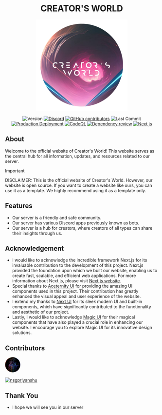 <div align="center">

# CREATOR'S WORLD

<img src="src/app/favicon.ico" alt="My Colors Icon" width="300" height="300" />

<br>

![Version](https://img.shields.io/github/package-json/v/nsgpriyanshu/creatorsworld?color=ff3b30)
[![Discord](https://img.shields.io/discord/855781247480496130.svg?color=5865F2&logo=discord&logoColor=white)](https://discord.gg/7SAcEv7MDd)
[![GitHub contributors](https://img.shields.io/github/contributors/nsgpriyanshu/creatorsworld.svg?color=crimson)](https://github.com/nsgpriyanshu/creatorsworld/graphs/contributors)
![Last Commit](https://img.shields.io/github/last-commit/nsgpriyanshu/creatorsworld.svg)
[![Production Deployment](https://github.com/nsgpriyanshu/creatorsworld/actions/workflows/nextjs.yml/badge.svg)](https://github.com/nsgpriyanshu/creatorsworld/actions/workflows/nextjs.yml)
[![CodeQL](https://github.com/nsgpriyanshu/creatorsworld/actions/workflows/codeql.yml/badge.svg)](https://github.com/nsgpriyanshu/creatorsworld/actions/workflows/codeql.yml)
[![Dependency review](https://github.com/nsgpriyanshu/creatorsworld/actions/workflows/dependency-review.yml/badge.svg)](https://github.com/nsgpriyanshu/creatorsworld/actions/workflows/dependency-review.yml)
[![Next.js](https://img.shields.io/badge/Next.js-14.2.4-black.svg?logo=next.js)](https://nextjs.org/)

</div>

## About

Welcome to the official website of Creator's World! This website serves as the central hub for all information, updates, and resources related to our server.

> [!IMPORTANT]
> DISCLAIMER: This is the official website of Creator's World. However, our website is open source. If you want to create a website like ours, you can use it as a template. We highly recommend using it as a template only.

## Features

- Our server is a friendly and safe community.
- Our server has various Discord apps previously known as bots.
- Our server is a hub for creators, where creators of all types can share their insights through us.

## Acknowledgement

- I would like to acknowledge the incredible framework Next.js for its invaluable contribution to the development of this project. Next.js provided the foundation upon which we built our website, enabling us to create fast, scalable, and efficient web applications. For more information about Next.js, please visit [Next.js website](https://nextjs.org/).
- Special thanks to [Aceternity UI](https://ui.aceternity.com/) for providing the amazing UI components used in this project. Their contribution has greatly enhanced the visual appeal and user experience of the website.
- I extend my thanks to [Next UI](https://nextui.org/) for its sleek modern UI and built-in components, which have significantly contributed to the functionality and aesthetic of our project.
- Lastly, I would like to acknowledge [Magic UI](https://magicui.design/) for their magical components that have also played a crucial role in enhancing our website. I encourage you to explore Magic UI for its innovative design solutions.

## Contributors

<img src="https://raw.githubusercontent.com/nsgpriyanshu/creatorsworld/main/public/images/colourfull-pfp.jpg" alt="nsgpriyanshu" width="50" height="50" style="border-radius: 50%;" />

[![nsgpriyanshu](https://img.shields.io/badge/Developer-nsgpriyanshu-author.svg?color=f10a0a)](https://nsgpriyanshu.github.io)

## Thank You

- I hope we will see you in our server
